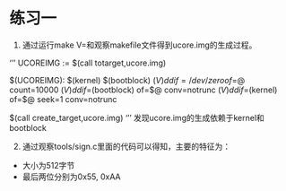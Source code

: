 # 练习一
1. 通过运行make V=和观察makefile文件得到ucore.img的生成过程。

‘’’
UCOREIMG	:= $(call totarget,ucore.img)

$(UCOREIMG): $(kernel) $(bootblock)
	$(V)dd if=/dev/zero of=$@ count=10000
	$(V)dd if=$(bootblock) of=$@ conv=notrunc
	$(V)dd if=$(kernel) of=$@ seek=1 conv=notrunc

$(call create_target,ucore.img)
‘’’
发现ucore.img的生成依赖于kernel和bootblock

2. 通过观察tools/sign.c里面的代码可以得知，主要的特征为：


- 大小为512字节
- 最后两位分别为0x55, 0xAA